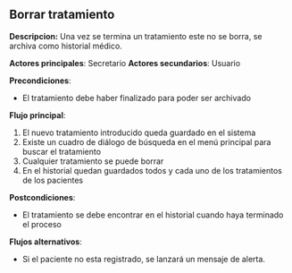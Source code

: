 ## Borrar tratamiento

**Descripcion:** Una vez se termina un tratamiento este no se borra, se archiva como historial médico.

**Actores principales**: Secretario
**Actores secundarios**: Usuario

**Precondiciones**: 

* El tratamiento debe haber finalizado para poder ser archivado

**Flujo principal**:
1. El nuevo tratamiento introducido queda guardado en el sistema
1. Existe un cuadro de diálogo de búsqueda en el menú principal para buscar el tratamiento
1. Cualquier tratamiento se puede borrar
1. En el historial quedan guardados todos y cada uno de los tratamientos de los pacientes


**Postcondiciones**: 

* El tratamiento se debe encontrar en el historial cuando haya terminado el proceso

**Flujos alternativos**:

* Si el paciente no esta registrado, se lanzará un mensaje de alerta. 
